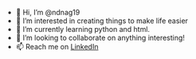 - 👋 Hi, I’m @ndnag19
- 👀 I’m interested in creating things to make life easier
- 🌱 I’m currently learning python and html.
- 💞️ I’m looking to collaborate on anything interesting!
- 📫 Reach me on [LinkedIn](https://www.linkedin.com/in/ndnag/)

<!---
ndnag19/ndnag19 is a ✨ special ✨ repository because its `README.md` (this file) appears on your GitHub profile.
You can click the Preview link to take a look at your changes.
--->
